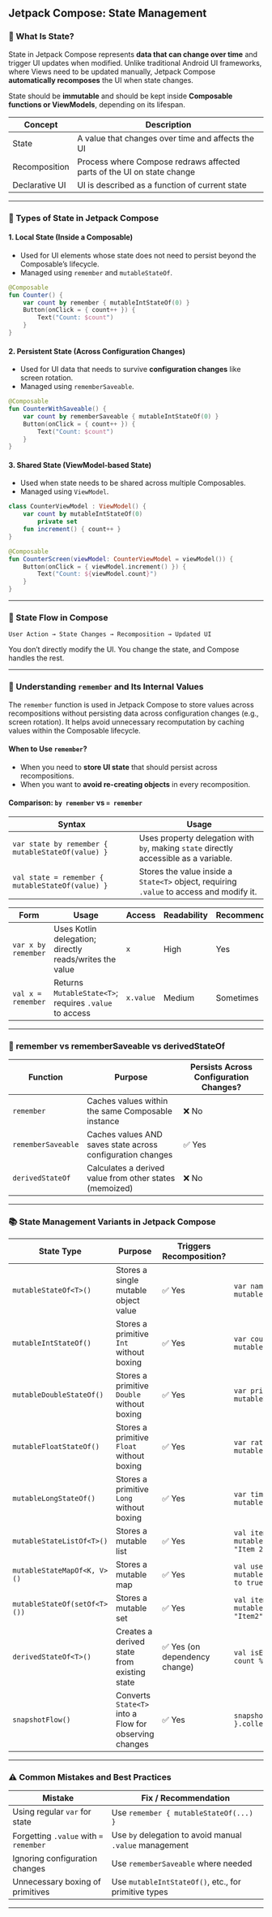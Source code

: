 ## Jetpack Compose: State Management

### 🔹 What Is State?
State in Jetpack Compose represents **data that can change over time** and trigger UI updates when modified. Unlike traditional Android UI frameworks, where Views need to be updated manually, Jetpack Compose **automatically recomposes** the UI when state changes.

State should be **immutable** and should be kept inside **Composable functions or ViewModels**, depending on its lifespan.

| Concept          | Description                                                                 |
|------------------|-----------------------------------------------------------------------------|
| State            | A value that changes over time and affects the UI                          |
| Recomposition    | Process where Compose redraws affected parts of the UI on state change     |
| Declarative UI   | UI is described as a function of current state                             |

---

### 🔸 Types of State in Jetpack Compose

#### 1. Local State (Inside a Composable)
- Used for UI elements whose state does not need to persist beyond the Composable’s lifecycle.
- Managed using `remember` and `mutableStateOf`.

```kotlin
@Composable
fun Counter() {
    var count by remember { mutableIntStateOf(0) }
    Button(onClick = { count++ }) {
        Text("Count: $count")
    }
}
```

#### 2. Persistent State (Across Configuration Changes)
- Used for UI data that needs to survive **configuration changes** like screen rotation.
- Managed using `rememberSaveable`.

```kotlin
@Composable
fun CounterWithSaveable() {
    var count by rememberSaveable { mutableIntStateOf(0) }
    Button(onClick = { count++ }) {
        Text("Count: $count")
    }
}
```

#### 3. Shared State (ViewModel-based State)
- Used when state needs to be shared across multiple Composables.
- Managed using `ViewModel`.

```kotlin
class CounterViewModel : ViewModel() {
    var count by mutableIntStateOf(0)
        private set
    fun increment() { count++ }
}

@Composable
fun CounterScreen(viewModel: CounterViewModel = viewModel()) {
    Button(onClick = { viewModel.increment() }) {
        Text("Count: ${viewModel.count}")
    }
}
```

---

### 🔄 State Flow in Compose

```
User Action → State Changes → Recomposition → Updated UI
```

You don’t directly modify the UI. You change the state, and Compose handles the rest.

---

### 🧠 Understanding `remember` and Its Internal Values

The `remember` function is used in Jetpack Compose to store values across recompositions without persisting data across configuration changes (e.g., screen rotation). It helps avoid unnecessary recomputation by caching values within the Composable lifecycle.

#### When to Use `remember`?
- When you need to **store UI state** that should persist across recompositions.
- When you want to **avoid re-creating objects** in every recomposition.

#### Comparison: `by remember` vs `= remember`

| Syntax | Usage |
|--------|--------|
| `var state by remember { mutableStateOf(value) }` | Uses property delegation with `by`, making `state` directly accessible as a variable. |
| `val state = remember { mutableStateOf(value) }` | Stores the value inside a `State<T>` object, requiring `.value` to access and modify it. |

| Form                | Usage                                                      | Access       | Readability | Recommended |
|---------------------|------------------------------------------------------------|--------------|-------------|-------------|
| `var x by remember` | Uses Kotlin delegation; directly reads/writes the value    | `x`          | High        | Yes         |
| `val x = remember`  | Returns `MutableState<T>`; requires `.value` to access     | `x.value`    | Medium      | Sometimes   |

---

### 🧠 remember vs rememberSaveable vs derivedStateOf

| Function             | Purpose                                                             | Persists Across Configuration Changes? |
|----------------------|----------------------------------------------------------------------|-----------------------------------------|
| `remember`           | Caches values within the same Composable instance                   | ❌ No                                    |
| `rememberSaveable`   | Caches values AND saves state across configuration changes           | ✅ Yes                                   |
| `derivedStateOf`     | Calculates a derived value from other states (memoized)             | ❌ No                                    |

---

### 📚 State Management Variants in Jetpack Compose

| State Type | Purpose | Triggers Recomposition? | Example Usage |
|------------|---------|--------------------------|---------------|
| `mutableStateOf<T>()` | Stores a single mutable object value | ✅ Yes | `var name by remember { mutableStateOf("") }` |
| `mutableIntStateOf()` | Stores a primitive `Int` without boxing | ✅ Yes | `var count by remember { mutableIntStateOf(0) }` |
| `mutableDoubleStateOf()` | Stores a primitive `Double` without boxing | ✅ Yes | `var price by remember { mutableDoubleStateOf(0.0) }` |
| `mutableFloatStateOf()` | Stores a primitive `Float` without boxing | ✅ Yes | `var ratio by remember { mutableFloatStateOf(0.0f) }` |
| `mutableLongStateOf()` | Stores a primitive `Long` without boxing | ✅ Yes | `var time by remember { mutableLongStateOf(0L) }` |
| `mutableStateListOf<T>()` | Stores a mutable list | ✅ Yes | `val items = remember { mutableStateListOf("Item 1", "Item 2") }` |
| `mutableStateMapOf<K, V>()` | Stores a mutable map | ✅ Yes | `val userSettings = remember { mutableStateMapOf("darkMode" to true) }` |
| `mutableStateOf(setOf<T>())` | Stores a mutable set | ✅ Yes | `val items = remember { mutableStateOf(setOf("Item1", "Item2")) }` |
| `derivedStateOf<T>()` | Creates a derived state from existing state | ✅ Yes (on dependency change) | `val isEven = derivedStateOf { count % 2 == 0 }` |
| `snapshotFlow()` | Converts `State<T>` into a Flow for observing changes | ✅ Yes | `snapshotFlow { count }.collect { println(it) }` |

---

### ⚠️ Common Mistakes and Best Practices

| Mistake                               | Fix / Recommendation                                       |
|----------------------------------------|-------------------------------------------------------------|
| Using regular `var` for state          | Use `remember { mutableStateOf(...) }`                      |
| Forgetting `.value` with `= remember`  | Use `by` delegation to avoid manual `.value` management     |
| Ignoring configuration changes         | Use `rememberSaveable` where needed                         |
| Unnecessary boxing of primitives       | Use `mutableIntStateOf()`, etc., for primitive types        |

---
